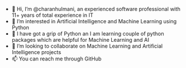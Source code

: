 - 👋 Hi, I’m @charanhulmani, an experienced software professional with 11+ years of total experience in IT
- 👀 I’m interested in Artificial Intelligence and Machine Learning using Python
- 🌱 I have got a grip of Python an I am learning couple of python packages which are helpful for Machine Learning and AI
- 💞️ I’m looking to collaborate on Machine Learning and Artificial Intelligence projects
- 📫 You can reach me through GitHub

<!---
charanhulmani/charanhulmani is a ✨ special ✨ repository because its `README.md` (this file) appears on your GitHub profile.
You can click the Preview link to take a look at your changes.
--->

